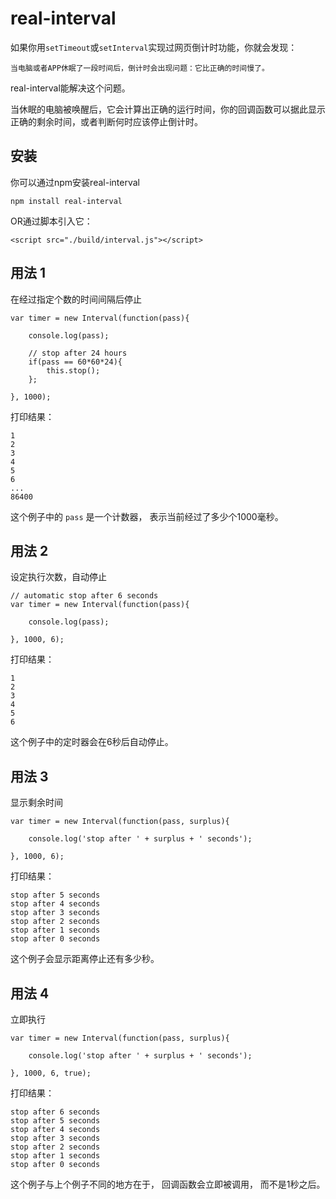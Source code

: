 # real-interval

如果你用`setTimeout`或`setInterval`实现过网页倒计时功能，你就会发现：

```
当电脑或者APP休眠了一段时间后，倒计时会出现问题：它比正确的时间慢了。
```

real-interval能解决这个问题。

当休眠的电脑被唤醒后，它会计算出正确的运行时间，你的回调函数可以据此显示正确的剩余时间，或者判断何时应该停止倒计时。

## 安装

你可以通过npm安装real-interval

```
npm install real-interval
```

OR通过脚本引入它：

```
<script src="./build/interval.js"></script>
```

## 用法 1

在经过指定个数的时间间隔后停止

```
var timer = new Interval(function(pass){
    
    console.log(pass);
    
    // stop after 24 hours
    if(pass == 60*60*24){
        this.stop();
    };

}, 1000);
```

打印结果：
```
1
2
3
4
5
6
...
86400
```

这个例子中的 `pass` 是一个计数器， 表示当前经过了多少个1000毫秒。

## 用法 2

设定执行次数，自动停止

```
// automatic stop after 6 seconds
var timer = new Interval(function(pass){

    console.log(pass);

}, 1000, 6);
```

打印结果：
```
1
2
3
4
5
6
```

这个例子中的定时器会在6秒后自动停止。

## 用法 3

显示剩余时间

```
var timer = new Interval(function(pass, surplus){

    console.log('stop after ' + surplus + ' seconds');

}, 1000, 6);
```

打印结果：
```
stop after 5 seconds
stop after 4 seconds
stop after 3 seconds
stop after 2 seconds
stop after 1 seconds
stop after 0 seconds
```

这个例子会显示距离停止还有多少秒。

## 用法 4

立即执行

```
var timer = new Interval(function(pass, surplus){

    console.log('stop after ' + surplus + ' seconds');

}, 1000, 6, true);
```

打印结果：
```
stop after 6 seconds
stop after 5 seconds
stop after 4 seconds
stop after 3 seconds
stop after 2 seconds
stop after 1 seconds
stop after 0 seconds
```

这个例子与上个例子不同的地方在于， 回调函数会立即被调用， 而不是1秒之后。


